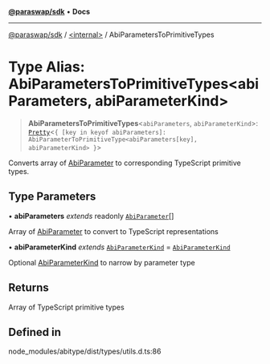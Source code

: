 [**@paraswap/sdk**](../../README.md) • **Docs**

***

[@paraswap/sdk](../../globals.md) / [\<internal\>](../README.md) / AbiParametersToPrimitiveTypes

# Type Alias: AbiParametersToPrimitiveTypes\<abiParameters, abiParameterKind\>

> **AbiParametersToPrimitiveTypes**\<`abiParameters`, `abiParameterKind`\>: [`Pretty`](Pretty.md)\<`{ [key in keyof abiParameters]: AbiParameterToPrimitiveType<abiParameters[key], abiParameterKind> }`\>

Converts array of [AbiParameter](AbiParameter.md) to corresponding TypeScript primitive types.

## Type Parameters

• **abiParameters** *extends* readonly [`AbiParameter`](AbiParameter.md)[]

Array of [AbiParameter](AbiParameter.md) to convert to TypeScript representations

• **abiParameterKind** *extends* [`AbiParameterKind`](AbiParameterKind.md) = [`AbiParameterKind`](AbiParameterKind.md)

Optional [AbiParameterKind](AbiParameterKind.md) to narrow by parameter type

## Returns

Array of TypeScript primitive types

## Defined in

node\_modules/abitype/dist/types/utils.d.ts:86
